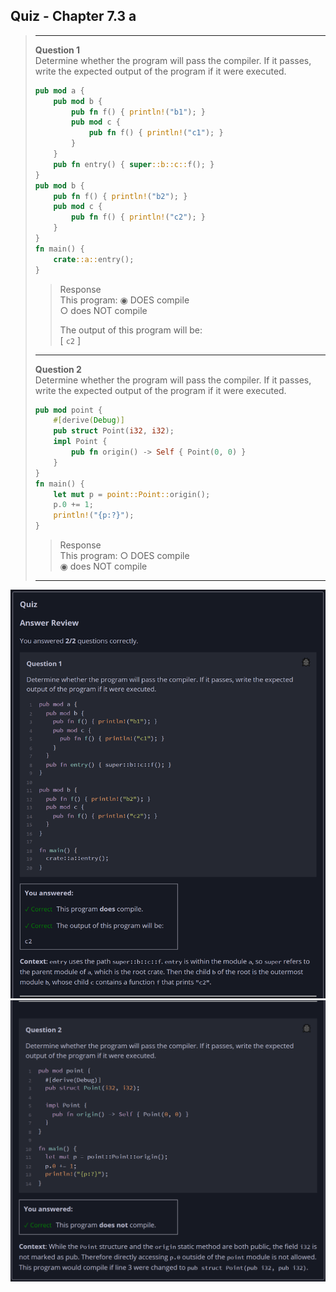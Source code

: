 ## Quiz - Chapter 7.3 a ##

> ---
> **Question 1**<br>
> Determine whether the program will pass the compiler. If it 
> passes, write the expected output of the program if it were 
> executed.
> 
> ```rust
> pub mod a {
>     pub mod b {
>         pub fn f() { println!("b1"); }
>         pub mod c {
>             pub fn f() { println!("c1"); }
>         }
>     }
>     pub fn entry() { super::b::c::f(); }
> }
> pub mod b {
>     pub fn f() { println!("b2"); }
>     pub mod c {
>         pub fn f() { println!("c2"); }
>     }
> }
> fn main() {
>     crate::a::entry();
> }
> ```
>
> > Response<br>
> > This program:
> > ◉ DOES compile<br>
> > ○ does NOT compile<br>
> > 
> > The output of this program will be:<br>
> > [ ```c2``` ]
> >
> ---
>
> **Question 2**<br>Determine whether the program will pass 
> the compiler. If it passes, write the expected output of 
> the program if it were executed.
>
> ```rust
> pub mod point {
>     #[derive(Debug)]
>     pub struct Point(i32, i32);
>     impl Point {
>         pub fn origin() -> Self { Point(0, 0) }
>     }
> }
> fn main() {
>     let mut p = point::Point::origin();
>     p.0 += 1;
>     println!("{p:?}");
> }
>```
>
> > Response<br>
> > This program:
> > ○ DOES compile<br>
> > ◉ does NOT compile<br>
> > 
> ---
>

![image](../additional-files/images/quiz_0703b_1.png)
![image](../additional-files/images/quiz_0703b_2.png)
